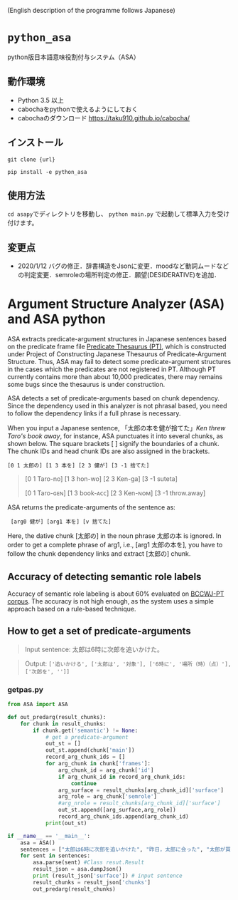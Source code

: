 (English description of the programme follows Japanese)

# `python_asa`

python版日本語意味役割付与システム（ASA）

## 動作環境

- Python 3.5 以上
- cabochaをpythonで使えるようにしておく
- cabochaのダウンロード https://taku910.github.io/cabocha/

## インストール
```git clone {url} ```

```pip install -e python_asa```

## 使用方法
```cd asapy```でディレクトリを移動し、
```python main.py``` で起動して標準入力を受け付けます。

## 変更点

- 2020/1/12 バグの修正．辞書構造をJsonに変更．moodなど動詞ムードなどの判定変更．semroleの場所判定の修正．願望(DESIDERATIVE)を追加．

# Argument Structure Analyzer (ASA) and ASA python

ASA extracts predicate-argument structures in Japanese sentences based on the predicate frame file [Predicate Thesaurus (PT)](http://pth.cl.cs.okayama-u.ac.jp/testp/pth/Vths), which is constructed under Project of Constructing Japanese Thesaurus of Predicate-Argument Structure. Thus, ASA may fail to detect some predicate-argument structures in the cases which the predicates are not registered in PT. Although PT currently contains more than about 10,000 predicates, there may remains some bugs since the thesaurus is under construction.

ASA detects a set of predicate-arguments based on chunk dependency. Since the dependency used in this analyzer is not phrasal based, you need to follow the dependency links if a full phrase is necessary.

When you input a Japanese sentence, 「太郎の本を健が捨てた」*Ken threw Taro's book away*, for instance,
ASA punctuates it into several chunks, as shown below. 
The square brackets [ ] signify the boundaries of a chunk. The chunk IDs and head chunk IDs are also assigned in the brackets.

```
[0 1 太郎の] [1 3 本を] [2 3 健が] [3 -1 捨てた]
```

>[0 1 Taro-no]  [1 3 hon-wo] [2 3 Ken-ga] [3 -1 suteta]
>
>[0 1 Taro-ɢᴇɴ]  [1 3 book-ᴀᴄᴄ] [2 3 Ken-ɴᴏᴍ] [3 -1 throw.away]

ASA returns the predicate-arguments of the sentence as: 

```
 [arg0 健が] [arg1 本を] [v 捨てた]  
```

Here, the dative chunk [太郎の] in the noun phrase 太郎の本 is ignored. In order to get a complete phrase of arg1, i.e.,
[arg1 太郎の本を], you have to follow the chunk dependency links and extract [太郎の] chunk.  

## Accuracy of detecting semantic role labels

Accuracy of semantic role labeling is about 60% evaluated on [BCCWJ-PT corpus](http://pth.cl.cs.okayama-u.ac.jp/). The accuracy is not high enough, as the system uses a simple approach based on a rule-based technique.

## How to get a set of predicate-arguments

> Input sentence: 太郎は6時に次郎を追いかけた。

> Output: `['追いかける', ['太郎は', '対象'], ['6時に', '場所（時）（点）'], ['次郎を', '']]`

### getpas.py

```python
from ASA import ASA

def out_predarg(result_chunks):
    for chunk in result_chunks:
        if chunk.get('semantic') != None:
            # get a predicate-argument
            out_st = []
            out_st.append(chunk['main'])
            record_arg_chunk_ids = []
            for arg_chunk in chunk['frames']:
                arg_chunk_id = arg_chunk['id']
                if arg_chunk_id in record_arg_chunk_ids:
                    continue
                arg_surface = result_chunks[arg_chunk_id]['surface']
                arg_role = arg_chunk['semrole']
                #arg_nrole = result_chunks[arg_chunk_id]['surface']
                out_st.append([arg_surface,arg_role])
                record_arg_chunk_ids.append(arg_chunk_id)
            print(out_st)

if __name__ == '__main__':
    asa = ASA()
    sentences = ["太郎は6時に次郎を追いかけた", "昨日，太郎に会った", "太郎が買った本を売った"]
    for sent in sentences:
        asa.parse(sent) #Class resut.Result
        result_json = asa.dumpJson()
        print (result_json['surface']) # input sentence
        result_chunks = result_json['chunks']
        out_predarg(result_chunks)
```